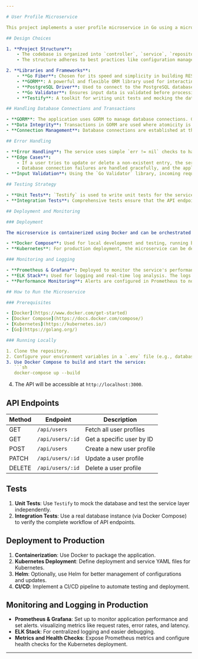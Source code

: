 ```yaml
---

# User Profile Microservice

This project implements a user profile microservice in Go using a microservices architecture pattern. It provides a RESTful API for managing user profiles in a PostgreSQL database. The microservice is designed to be clean, maintainable, and scalable, leveraging several Go libraries and tools to ensure robustness and performance.

## Design Choices

1. **Project Structure**:
    - The codebase is organized into `controller`, `service`, `repository`, and `model` packages. This separation of concerns helps maintain a clean and maintainable code structure, making it easy to scale and manage as the application grows.
    - The structure adheres to best practices like configuration management and dependency injection, ensuring that components remain loosely coupled and easy to test.

2. **Libraries and Frameworks**:
    - **Go Fiber**: Chosen for its speed and simplicity in building RESTful APIs, inspired by Express.js.
    - **GORM**: A powerful and flexible ORM library used for interacting with PostgreSQL, making database operations easier and more efficient.
    - **PostgreSQL Driver**: Used to connect to the PostgreSQL database.
    - **Go Validator**: Ensures input data is validated before processing, preventing malformed data from affecting the application.
    - **Testify**: A toolkit for writing unit tests and mocking the database for isolated testing.

## Handling Database Connections and Transactions

- **GORM**: The application uses GORM to manage database connections. GORM supports connection pooling, which optimizes performance by reusing active connections.
- **Data Integrity**: Transactions in GORM are used where atomicity is required, ensuring that either all operations are completed or none are applied.
- **Connection Management**: Database connections are established at the start of the service and managed efficiently. The application ensures that connections are properly closed when the service shuts down.

## Error Handling

- **Error Handling**: The service uses simple `err != nil` checks to handle errors throughout the code. This approach ensures errors are caught and managed appropriately without the use of a separate error package.
- **Edge Cases**:
    - If a user tries to update or delete a non-existent entry, the service returns an appropriate error message.
    - Database connection failures are handled gracefully, and the application provides informative feedback without crashing.
- **Input Validation**: Using the `Go Validator` library, incoming requests are checked for valid data formats and constraints before any database operations.

## Testing Strategy

- **Unit Tests**: `Testify` is used to write unit tests for the service and repository layers. The database layer is mocked to isolate the logic and test different scenarios without needing a real database.
- **Integration Tests**: Comprehensive tests ensure that the API endpoints work as expected with a real PostgreSQL setup. Docker Compose is used to spin up the application and database for testing purposes.

## Deployment and Monitoring

### Deployment

The microservice is containerized using Docker and can be orchestrated using Kubernetes:

- **Docker Compose**: Used for local development and testing, running both the application and the PostgreSQL database in containers.
- **Kubernetes**: For production deployment, the microservice can be deployed on a Kubernetes cluster. This setup ensures high availability, scalability, and efficient resource management.

### Monitoring and Logging

- **Prometheus & Grafana**: Deployed to monitor the service's performance metrics, such as request rates, error rates, and latency.
- **ELK Stack**: Used for logging and real-time log analysis. The logs help diagnose issues and track the application's health.
- **Performance Monitoring**: Alerts are configured in Prometheus to notify the team in case of performance degradation or errors.

## How to Run the Microservice

### Prerequisites

- [Docker](https://www.docker.com/get-started)
- [Docker Compose](https://docs.docker.com/compose/)
- [Kubernetes](https://kubernetes.io/)
- [Go](https://golang.org/)

### Running Locally

1. Clone the repository.
2. Configure your environment variables in a `.env` file (e.g., database credentials, ports).
3. Use Docker Compose to build and start the service:
   ```sh
   docker-compose up --build
   ```
4. The API will be accessible at `http://localhost:3000`.

## API Endpoints

| Method | Endpoint          | Description               |
|--------|------------------- |---------------------------|
| GET    | `/api/users`          | Fetch all user profiles   |
| GET    | `/api/users/:id`      | Get a specific user by ID |
| POST   | `/api/users`          | Create a new user profile |
| PATCH    | `/api/users/:id`      | Update a user profile     |
| DELETE | `/api/users/:id`      | Delete a user profile     |

## Tests

1. **Unit Tests**: Use `Testify` to mock the database and test the service layer independently.
2. **Integration Tests**: Use a real database instance (via Docker Compose) to verify the complete workflow of API endpoints.

## Deployment to Production

1. **Containerization**: Use Docker to package the application.
2. **Kubernetes Deployment**: Define deployment and service YAML files for Kubernetes.
3. **Helm**: Optionally, use Helm for better management of configurations and updates.
4. **CI/CD**: Implement a CI/CD pipeline to automate testing and deployment.

## Monitoring and Logging in Production

- **Prometheus & Grafana**: Set up to monitor application performance and set alerts. visualizing metrics like request rates, error rates, and latency.
- **ELK Stack**: For centralized logging and easier debugging.
- **Metrics and Health Checks**: Expose Prometheus metrics and configure health checks for the Kubernetes deployment.

---
```

